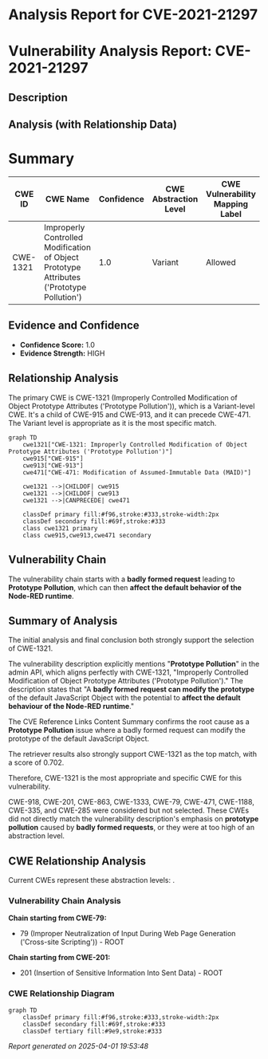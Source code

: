 # Analysis Report for CVE-2021-21297

# Vulnerability Analysis Report: CVE-2021-21297

## Description



## Analysis (with Relationship Data)

# Summary
| CWE ID | CWE Name | Confidence | CWE Abstraction Level | CWE Vulnerability Mapping Label | CWE-Vulnerability Mapping Notes |
|---|---|---|---|---|---|
| CWE-1321 | Improperly Controlled Modification of Object Prototype Attributes ('Prototype Pollution') | 1.0 | Variant | Allowed | Primary CWE |

## Evidence and Confidence

*   **Confidence Score:** 1.0
*   **Evidence Strength:** HIGH

## Relationship Analysis
The primary CWE is CWE-1321 (Improperly Controlled Modification of Object Prototype Attributes ('Prototype Pollution')), which is a Variant-level CWE. It's a child of CWE-915 and CWE-913, and it can precede CWE-471. The Variant level is appropriate as it is the most specific match.

```mermaid
graph TD
    cwe1321["CWE-1321: Improperly Controlled Modification of Object Prototype Attributes ('Prototype Pollution')"]
    cwe915["CWE-915"]
    cwe913["CWE-913"]
    cwe471["CWE-471: Modification of Assumed-Immutable Data (MAID)"]
    
    cwe1321 -->|CHILDOF| cwe915
    cwe1321 -->|CHILDOF| cwe913
    cwe1321 -->|CANPRECEDE| cwe471
    
    classDef primary fill:#f96,stroke:#333,stroke-width:2px
    classDef secondary fill:#69f,stroke:#333
    class cwe1321 primary
    class cwe915,cwe913,cwe471 secondary
```

## Vulnerability Chain
The vulnerability chain starts with a **badly formed request** leading to **Prototype Pollution**, which can then **affect the default behavior of the Node-RED runtime**.

## Summary of Analysis
The initial analysis and final conclusion both strongly support the selection of CWE-1321.

The vulnerability description explicitly mentions "**Prototype Pollution**" in the admin API, which aligns perfectly with CWE-1321, "Improperly Controlled Modification of Object Prototype Attributes ('Prototype Pollution')." The description states that "A **badly formed request can modify the prototype** of the default JavaScript Object with the potential to **affect the default behaviour of the Node-RED runtime**."

The CVE Reference Links Content Summary confirms the root cause as a **Prototype Pollution** issue where a badly formed request can modify the prototype of the default JavaScript Object.

The retriever results also strongly support CWE-1321 as the top match, with a score of 0.702.

Therefore, CWE-1321 is the most appropriate and specific CWE for this vulnerability.

CWE-918, CWE-201, CWE-863, CWE-1333, CWE-79, CWE-471, CWE-1188, CWE-335, and CWE-285 were considered but not selected. These CWEs did not directly match the vulnerability description's emphasis on **prototype pollution** caused by **badly formed requests**, or they were at too high of an abstraction level.


## CWE Relationship Analysis

Current CWEs represent these abstraction levels: .


### Vulnerability Chain Analysis

**Chain starting from CWE-79:**
- 79 (Improper Neutralization of Input During Web Page Generation ('Cross-site Scripting')) - ROOT


**Chain starting from CWE-201:**
- 201 (Insertion of Sensitive Information Into Sent Data) - ROOT



### CWE Relationship Diagram

```mermaid
graph TD
    classDef primary fill:#f96,stroke:#333,stroke-width:2px
    classDef secondary fill:#69f,stroke:#333
    classDef tertiary fill:#9e9,stroke:#333
```



*Report generated on 2025-04-01 19:53:48*
